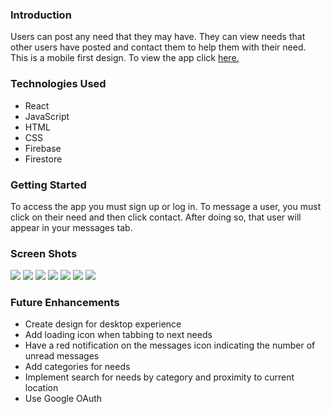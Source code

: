 <h3>Introduction</h3>
<p>Users can post any need that they may have. They can view needs that other users have posted and contact them to help them with their need. This is a mobile first design. To view the app click <a href='https://needs-met.firebaseapp.com'>here.</a></p>

<h3>Technologies Used</h3>
<ul>
  <li>React</li>
  <li>JavaScript</li>
  <li>HTML</li>
  <li>CSS</li>
  <li>Firebase</li>
  <li>Firestore</li>
</ul>

<h3>Getting Started</h3>
To access the app you must sign up or log in. To message a user, you must click on their need and then click contact. After doing so, that user will appear in your messages tab.

<h3>Screen Shots</h3>
<img src='https://imgur.com/NkPudrR.png' />
<img src='https://imgur.com/n2ZPSud.png' />
<img src='https://imgur.com/ZL0LlwL.png' />
<img src='https://imgur.com/mpfFMa6.png' />
<img src='https://imgur.com/R3NbLZx.png' />
<img src='https://imgur.com/knwFL1q.png' />
<img src='https://imgur.com/LWTS5mo.png' />

<h3>Future Enhancements</h3>
<ul>
  <li>Create design for desktop experience</li>
  <li>Add loading icon when tabbing to next needs </li>
  <li>Have a red notification on the messages icon indicating the number of unread messages</li>
  <li>Add categories for needs</li>
  <li>Implement search for needs by category and proximity to current location</li>
  <li>Use Google OAuth</li>
</uL>